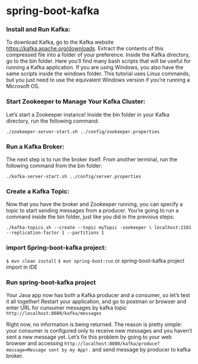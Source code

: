 # spring-boot-kafka

### Install and Run Kafka: 
To download Kafka, go to the Kafka website https://kafka.apache.org/downloads. Extract the contents of this compressed file into a folder of your preference.
Inside the Kafka directory, go to the bin folder. Here you’ll find many bash scripts that will be useful for running a Kafka application. If you are using Windows, you also have the same scripts inside the windows folder. This tutorial uses Linux commands, but you just need to use the equivalent Windows version if you’re running a Microsoft OS.

### Start Zookeeper to Manage Your Kafka Cluster:
Let’s start a Zookeeper instance! Inside the bin folder in your Kafka directory, run the following command:

`./zookeeper-server-start.sh ../config/zookeeper.properties`

### Run a Kafka Broker: 
The next step is to run the broker itself. From another terminal, run the following command from the bin folder:

`./kafka-server-start.sh ../config/server.properties`

### Create a Kafka Topic:
Now that you have the broker and Zookeeper running, you can specify a topic to start sending messages from a producer. You’re going to run a command inside the bin folder, just like you did in the previous steps:

`./kafka-topics.sh --create --topic myTopic -zookeeper \ localhost:2181 --replication-factor 1 --partitions 1`

### import Spring-boot-kafka project:
`$ mvn clean install`
`$ mvn spring-boot:run`
or spring-boot-kafka project import in IDE

### Run spring-boot-kafka project
Your Java app now has both a Kafka producer and a consumer, so let’s test it all together! Restart your application, and go to postman or browser and enter URL for cunsumer messages by kafka topic `http://localhost:8080/kafka/messages`

Right now, no information is being returned. The reason is pretty simple: your consumer is configured only to receive new messages and you haven’t sent a new message yet. Let’s fix this problem by going to your web browser and accessing `http://localhost:8080/kafka/produce?message=Message sent by my App!.` and send message by producer to kafka broker.
